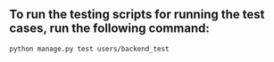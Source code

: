 ## To run the testing scripts for running the test cases, run the following command:
``python manage.py test users/backend_test``

